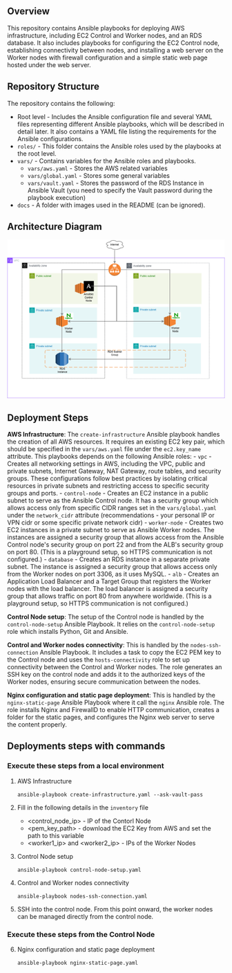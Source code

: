 ## Overview
This repository contains Ansible playbooks for deploying AWS infrastructure, including EC2 Control and Worker nodes, and an RDS database. It also includes playbooks for configuring the EC2 Control node, establishing connectivity between nodes, and installing a web server on the Worker nodes with firewall configuration and a simple static web page hosted under the web server.

## Repository Structure
The repository contains the following:
- Root level - Includes the Ansible configuration file and several YAML files representing different Ansible playbooks, which will be described in detail later. It also contains a YAML file listing the requirements for the Ansible configurations.
- `roles/` - This folder contains the Ansible roles used by the playbooks at the root level.
- `vars/` - Contains variables for the Ansible roles and playbooks.
    - `vars/aws.yaml` - Stores the AWS related variables
    - `vars/global.yaml` - Stores some general variables
    - `vars/vault.yaml` - Stores the password of the RDS Instance in Ansible Vault (you need to specify the Vault password during the playbook execution)
- `docs` - A folder with images used in the README (can be ignored).

## Architecture Diagram
![diagram](./docs/ansible-playbook-architecture.png)

## Deployment Steps

**AWS Infrastructure**: The `create-infrastructure` Ansible playbook handles the creation of all AWS resources. It requires an existing EC2 key pair, which should be specified in the `vars/aws.yaml` file under the `ec2.key_name` attribute. This playbooks depends on the following Ansible roles:
    - `vpc` - Creates all networking settings in AWS, including the VPC, public and private subnets, Internet Gateway, NAT Gateway, route tables, and security groups. These configurations follow best practices by isolating critical resources in private subnets and restricting access to specific security groups and ports.
    - `control-node` - Creates an EC2 instance in a public subnet to serve as the Ansible Control node. It has a security group which allows access only from specific CIDR ranges set in the `vars/global.yaml` under the `network_cidr` attribute (recommendations - your personal IP or VPN cidr or some specific private network cidr)
    - `worker-node` - Creates two EC2 instances in a private subnet to serve as Ansible Worker nodes. The instances are assigned a security group that allows access from the Ansible Control node's security group on port 22 and from the ALB's security group on port 80. (This is a playground setup, so HTTPS communication is not configured.)
    - `database` - Creates an RDS instance in a separate private subnet. The instance is assigned a security group that allows access only from the Worker nodes on port 3306, as it uses MySQL.
    - `alb` - Creates an Application Load Balancer and a Target Group that registers the Worker nodes with the load balancer. The load balancer is assigned a security group that allows traffic on port 80 from anywhere worldwide. (This is a playground setup, so HTTPS communication is not configured.)

**Control Node setup**: The setup of the Control node is handled by the `control-node-setup` Ansible Playbook. It relies on the `control-node-setup` role which installs Python, Git and Ansible.

**Control and Worker nodes connectivity**: This is handled by the `nodes-ssh-connection` Ansible Playbook. It includes a task to copy the EC2 PEM key to the Control node and uses the `hosts-connectivity` role to set up connectivity between the Control and Worker nodes. The role generates an SSH key on the control node and adds it to the authorized keys of the Worker nodes, ensuring secure communication between the nodes.

**Nginx configuration and static page deployment**: This is handled by the `nginx-static-page` Ansible Playbook where it call the `nginx` Ansible role. The role installs Nginx and FirewallD to enable HTTP communication, creates a folder for the static pages, and configures the Nginx web server to serve the content properly.

## Deployments steps with commands

### Execute these steps from a local environment

1. AWS Infrastructure

    ```
    ansible-playbook create-infrastructure.yaml --ask-vault-pass
    ```

2. Fill in the following details in the `inventory` file
    - <control_node_ip> - IP of the Contorl Node
    - <pem_key_path> - download the EC2 Key from AWS and set the path to this variable
    - <worker1_ip> and <worker2_ip> - IPs of the Worker Nodes

3. Control Node setup

    ```
    ansible-playbook control-node-setup.yaml
    ```

4. Control and Worker nodes connectivity

    ```
    ansible-playbook nodes-ssh-connection.yaml
    ```

5. SSH into the control node. From this point onward, the worker nodes can be managed directly from the control node.

### Execute these steps from the Control Node

6. Nginx configuration and static page deployment

    ```
    ansible-playbook nginx-static-page.yaml
    ```